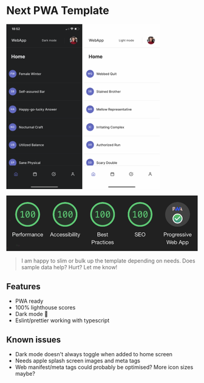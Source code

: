 # Next PWA Template

<img width="200" src="public/images/dark.png" alt="dark mode"> <img width="200" src="public/images/light.png" alt="light mode">

![Lighthouse](public/images/lighthouse.png 'Lighthouse')

> I am happy to slim or bulk up the template depending on needs. Does sample data help? Hurt? Let me know!

## Features

- PWA ready
- 100% lighthouse scores
- Dark mode 🌚
- Eslint/prettier working with typescript

## Known issues

- Dark mode doesn't always toggle when added to home screen
- Needs apple splash screen images and meta tags
- Web manifest/meta tags could probably be optimised? More icon sizes maybe?
